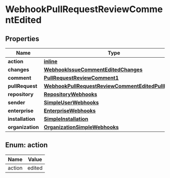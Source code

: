 
# WebhookPullRequestReviewCommentEdited

## Properties
Name | Type | Description | Notes
------------ | ------------- | ------------- | -------------
**action** | [**inline**](#Action) |  | 
**changes** | [**WebhookIssueCommentEditedChanges**](WebhookIssueCommentEditedChanges.md) |  | 
**comment** | [**PullRequestReviewComment1**](PullRequestReviewComment1.md) |  | 
**pullRequest** | [**WebhookPullRequestReviewCommentEditedPullRequest**](WebhookPullRequestReviewCommentEditedPullRequest.md) |  | 
**repository** | [**RepositoryWebhooks**](RepositoryWebhooks.md) |  | 
**sender** | [**SimpleUserWebhooks**](SimpleUserWebhooks.md) |  | 
**enterprise** | [**EnterpriseWebhooks**](EnterpriseWebhooks.md) |  |  [optional]
**installation** | [**SimpleInstallation**](SimpleInstallation.md) |  |  [optional]
**organization** | [**OrganizationSimpleWebhooks**](OrganizationSimpleWebhooks.md) |  |  [optional]


<a id="Action"></a>
## Enum: action
Name | Value
---- | -----
action | edited



